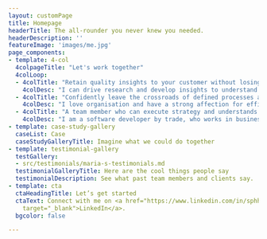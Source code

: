 ```yaml
---
layout: customPage
title: Homepage
headerTitle: The all-rounder you never knew you needed.
headerDescription: ''
featureImage: 'images/me.jpg'
page_components:
- template: 4-col
  4colpageTitle: "Let's work together"
  4colLoop:
  - 4colTitle: "Retain quality insights to your customer without losing hours"
    4colDesc: "I can drive research and develop insights to understand customer behaviours and challenge"
  - 4colTitle: "Confidently leave the crossroads of defined processes and the speed of having none"
    4colDesc: "I love organisation and have a strong affection for efficiency - I can help you build just enough structure to gain consistency, but not too much to hinder agility<br>"
  - 4colTitle: "A team member who can execute strategy and understands tech"
    4colDesc: "I am a software developer by trade, who works in business - providing you with a bridge between commerce and code<br>"
- template: case-study-gallery
  caseList: Case
  caseStudyGalleryTitle: Imagine what we could do together
- template: testimonial-gallery
  testGallery:
  - src/testimonials/maria-s-testimonials.md
  testimonialGalleryTitle: Here are the cool things people say
  testimonialDescription: See what past team members and clients say.
- template: cta
  ctaHeadingTitle: Let’s get started
  ctaText: Connect with me on <a href="https://www.linkedin.com/in/sphhuynh/" title=""
    target="_blank">LinkedIn</a>.
  bgcolor: false

---
```


